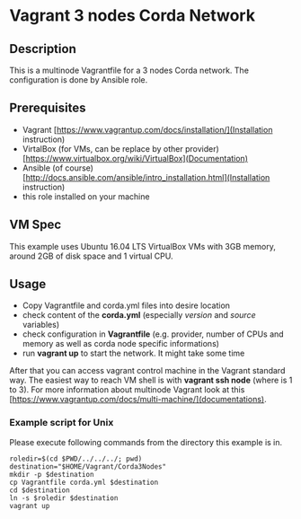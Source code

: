 # Vagrant 3 nodes Corda Network

## Description
This is a multinode Vagrantfile for a 3 nodes Corda network. The configuration is done by Ansible role.

## Prerequisites
- Vagrant  [https://www.vagrantup.com/docs/installation/](Installation instruction)
- VirtalBox (for VMs, can be replace by other provider) [https://www.virtualbox.org/wiki/VirtualBox](Documentation)
- Ansible (of course) [http://docs.ansible.com/ansible/intro_installation.html](Installation instruction)
- this role installed on your machine

## VM Spec
This example uses Ubuntu 16.04 LTS VirtualBox VMs with 3GB memory, around 2GB of disk space and 1 virtual CPU.

## Usage
- Copy Vagrantfile and corda.yml files into desire location
- check content of the **corda.yml** (especially _version_ and _source_ variables)
- check configuration in **Vagrantfile** (e.g. provider, number of CPUs and memory as well as corda node specific informations)
- run **vagrant up** to start the network. It might take some time

After that you can access vagrant control machine in the Vagrant standard way. The easiest way to reach VM shell is with **vagrant ssh node<number>** (where <number> is 1 to 3).
For more information about multinode Vagrant look at this [https://www.vagrantup.com/docs/multi-machine/](documentations).

### Example script for Unix

Please execute following commands from the directory this example is in.

```
roledir=$(cd $PWD/../../../; pwd)
destination="$HOME/Vagrant/Corda3Nodes"
mkdir -p $destination
cp Vagrantfile corda.yml $destination
cd $destination
ln -s $roledir $destination
vagrant up
```

